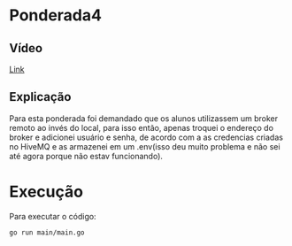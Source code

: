 # Ponderada4

## Vídeo 

[Link](https://youtu.be/XVLofCApof0)

## Explicação

Para esta ponderada foi demandado que os alunos utilizassem um broker remoto ao invés do local, para isso então, apenas troquei o endereço do broker e adicionei usuário e senha, de acordo com a as credencias criadas no HiveMQ e as armazenei em um .env(isso deu muito problema e não sei até agora porque não estav funcionando).

# Execução

Para executar o código: 
```
go run main/main.go
```